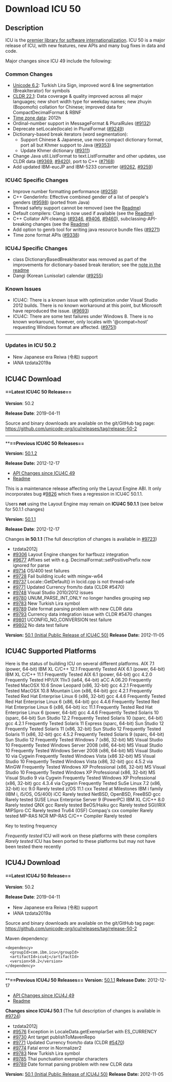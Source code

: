 # Download ICU 50

## Description

ICU is the [premier library for software
internationalization](http://site.icu-project.org/#TOC-What-is-ICU-). ICU 50 is
a major release of ICU, with new features, new APIs and many bug fixes in data
and code.

Major changes since ICU 49 include the following:

### Common Changes

*   [Unicode 6.2](http://unicode.org/versions/Unicode6.2.0/): Turkish Lira Sign,
    improved word & line segmentation (BreakIterator) for symbols
*   [CLDR 22.1](http://cldr.unicode.org/index/downloads/cldr-22-1): Data
    coverage & quality improved across all major languages; new short width type
    for weekday names; new zhuyin (Bopomofo) collation for Chinese; improved
    data for CompactDecimalFormat & RBNF
*   [Time zone
    data](http://userguide.icu-project.org/datetime/timezone#TOC-Updating-the-Time-Zone-Data):
    2012h
*   Ordinal-number support in MessageFormat & PluralRules
    ([#9132](http://bugs.icu-project.org/trac/ticket/9132))
*   Deprecate setLocale(locale) in PluralFormat
    ([#9249](http://bugs.icu-project.org/trac/ticket/9249))
*   Dictionary-based break iterators (word segmentation):
    *   Support Chinese & Japanese, use more compact dictionary format, port all
        but Khmer support to Java
        ([#9353](http://bugs.icu-project.org/trac/ticket/9353))
    *   Update Khmer dictionary
        ([#9311](http://bugs.icu-project.org/trac/ticket/9311))
*   Change Java util.ListFormat to text.ListFormatter and other updates, use
    CLDR data ([#9369](http://bugs.icu-project.org/trac/ticket/9369),
    [#9420](http://bugs.icu-project.org/trac/ticket/9420)), port to C++
    ([#7168](http://bugs.icu-project.org/trac/ticket/7168))
*   Add updated IBM-eucJP and IBM-5233 converter
    ([#9262](http://bugs.icu-project.org/trac/ticket/9262),
    [#9259](http://bugs.icu-project.org/trac/ticket/9259))

### ICU4C Specific Changes

*   Improve number formatting performance
    ([#9258](http://bugs.icu-project.org/trac/ticket/9258))
*   C++ GenderInfo: Effective combined gender of a list of people's genders
    ([#9598](http://bugs.icu-project.org/trac/ticket/9598)) (ported from Java)
*   Thread safety support cannot be removed (see the
    [Readme](http://www.icu-project.org/repos/icu/icu/tags/release-50-1/readme.html#News))
*   Default compilers: Clang is now used if available (see the
    [Readme](http://www.icu-project.org/repos/icu/icu/tags/release-50-1/readme.html#News))
*   C++ Collator API cleanup
    ([#9346](http://bugs.icu-project.org/trac/ticket/9346),
    [#9406](http://bugs.icu-project.org/trac/ticket/9406),
    [#9460](http://bugs.icu-project.org/trac/ticket/9460)),
    subclassing-API-breaking changes (see the
    [Readme](http://www.icu-project.org/repos/icu/icu/tags/relaese-50-1/readme.html#News))
*   Add option to genrb tool for writing java resource bundle files
    ([#9271](http://bugs.icu-project.org/trac/ticket/9271))
*   Time zone format APIs
    ([#9338](http://bugs.icu-project.org/trac/ticket/9338))

### ICU4J Specific Changes

*   class DictionaryBasedBreakIterator was removed as part of the improvements
    for dictionary-based break iteration; see the [note in the
    readme](http://source.icu-project.org/repos/icu/icu4j/tags/release-50-1/readme.html#changes)
*   Dangi (Korean Lunisolar) calendar
    ([#9255](http://bugs.icu-project.org/trac/ticket/9255))

### Known Issues

*   ICU4C: There is a known issue with optimization under Visual Studio 2012
    builds. There is no known workaround at this point, but Microsoft have
    reproduced the issue.
    ([#9693](http://bugs.icu-project.org/trac/ticket/9693))
*   ICU4C: There are some test failures under Windows 8. There is no known
    workaround, however, only locales with '@compat=host' requesting Windows
    format are affected. ([#9751](http://bugs.icu-project.org/trac/ticket/9751))

---

### Updates in ICU 50.2

*   New Japanese era Reiwa (令和) support
*   IANA tzdata2019a

## ICU4C Download

#### ==Latest ICU4C 50 Release==

**Version**: 50.2

**Release Date**: 2019-04-11

Source and binary downloads are available on the git/GitHub tag page:
<https://github.com/unicode-org/icu/releases/tag/release-50-2>

---

****==Previous ICU4C 50 Releases==**

**Version:** [50.1.2](http://download.icu-project.org/files/icu4c/50.1.2)

**Release Date:** 2012-12-17

*   [API Changes since ICU4C
    49](http://source.icu-project.org/repos/icu/icu/tags/release-50-1-1/APIChangeReport.html)
*   [Readme](http://www.icu-project.org/repos/icu/icu/tags/release-50-1-1/readme.html)

This is a maintenance release affecting only the Layout Engine ABI. It only
incorporates bug #[9826](http://bugs.icu-project.org/trac/ticket/9826) which
fixes a regression in ICU4C 50.1.1.

Users **not** using the Layout Engine may remain on **ICU4C 50.1.1** (see below
for 50.1.1 changes)

**Version:** [50.1.1](http://download.icu-project.org/files/icu4c/50.1.1)

**Release Date**: 2012-12-17

Changes **in 50.1.1** (The full description of changes is available in
[#9723](http://bugs.icu-project.org/trac/ticket/9723))

*   tzdata2012j
*   [#9306](http://bugs.icu-project.org/trac/ticket/9306) Layout Engine changes
    for harfbuzz integration
*   [#9677](http://bugs.icu-project.org/trac/ticket/9677) Affixes set with e.g.
    DecimalFormat::setPositivePrefix now ignored for parse
*   [#9714](http://bugs.icu-project.org/trac/ticket/9714) OS/400 test failures
*   [#9728](http://bugs.icu-project.org/trac/ticket/9728) Fail building icu4c
    with mingw-w64
*   [#9737](http://bugs.icu-project.org/trac/ticket/9737) Locale::GetDefault()
    in locid.cpp is not thread-safe
*   [#9771](http://bugs.icu-project.org/trac/ticket/9771) Updated Currency
    from/to data (CLDR #5470)
*   [#9748](http://bugs.icu-project.org/trac/ticket/9748) Visual Studio
    2010/2012 issues
*   [#9780](http://bugs.icu-project.org/trac/ticket/9780) UNUM_PARSE_INT_ONLY no
    longer handles grouping sep
*   [#9783](http://bugs.icu-project.org/trac/ticket/9783) New Turkish Lira
    symbol
*   [#9789](http://bugs.icu-project.org/trac/ticket/9789) Date format parsing
    problem with new CLDR data
*   [#9793](http://bugs.icu-project.org/trac/ticket/9793) Currency data
    integration issue with CLDR #5470 changes
*   [#9801](http://bugs.icu-project.org/trac/ticket/9801) UCONFIG_NO_CONVERSION
    test failure
*   [#9802](http://bugs.icu-project.org/trac/ticket/9802) No data test failure

**Version:** [50.1 (Initial Public Release of ICU4C
50)](http://download.icu-project.org/files/icu4c/50.1)
**Release Date:** 2012-11-05

## ICU4C Supported Platforms

Here is the status of building ICU on several different platforms. AIX 7.1
(power, 64-bit) IBM XL C/C++ 12.1
Frequently Tested AIX 6.1 (power, 64-bit) IBM XL C/C++ 11.1
Frequently Tested AIX 6.1 (power, 64-bit) gcc 4.2.0
Frequently Tested HP/UX 11iv3 (ia64, 64-bit) aCC A.06.20 Frequently Tested
MacOSX 10.6 Snow Leopard (x86, 32-bit) gcc 4.2.1 Frequently Tested MacOSX 10.8
Mountain Lion (x86, 64-bit) gcc 4.2.1 Frequently Tested Red Hat Enterprise Linux
6 (x86, 32-bit) gcc 4.4.6 Frequently Tested Red Hat Enterprise Linux 6 (x86,
64-bit) gcc 4.4.6 Frequently Tested Red Hat Enterprise Linux 6 (x86, 64-bit) icc
11.1 Frequently Tested Red Hat Enterprise Linux 6 (power, 64-bit) gcc 4.4.6
Frequently Tested Solaris 10 (sparc, 64-bit) Sun Studio 12.2 Frequently Tested
Solaris 10 (sparc, 64-bit) gcc 4.2.1 Frequently Tested Solaris 11 Express
(sparc, 64-bit)
Sun Studio 12
Frequently Tested Solaris 11 (x86, 32-bit)
Sun Studio 12
Frequently Tested Solaris 11 (x86, 32-bit)
gcc 4.5.2
Frequently Tested Solaris 9 (sparc, 64-bit) Sun Studio 12 Frequently Tested
Windows 7 (x86, 32-bit) MS Visual Studio 10
Frequently Tested Windows Server 2008 (x86, 64-bit) MS Visual Studio 10
Frequently Tested Windows Server 2008 (x86, 64-bit) MS Visual Studio 10 via
Cygwin Frequently Tested Windows Vista (x86 32-bit)
MS Visual Studio 10
Frequently Tested Windows Vista (x86, 32-bit) gcc 4.5.2 via MinGW
Frequently Tested Windows XP Professional (x86, 32-bit) MS Visual Studio 10
Frequently Tested Windows XP Professional (x86, 32-bit) MS Visual Studio 9 via
Cygwin
Frequently Tested Windows XP Professional (x86, 32-bit) gcc 4.3.4 via Cygwin
Frequently Tested SuSe Linux 7.2 (x86, 32-bit) icc 9.0 Rarely tested z/OS 11.1
cxx Tested at Milestones IBM i family (IBM i, i5/OS, OS/400) iCC Rarely tested
NetBSD, OpenBSD, FreeBSD gcc Rarely tested SUSE Linux Enterprise Server 9
(PowerPC) IBM XL C/C++ 8.0 Rarely tested QNX gcc Rarely tested BeOS/Haiku gcc
Rarely tested SGI/IRIX MIPSpro CC Rarely tested Tru64 (OSF) Compaq's cxx
compiler Rarely tested MP-RAS NCR MP-RAS C/C++ Compiler Rarely tested

Key to testing frequency

*Frequently tested* ICU will work on these platforms with these compilers
*Rarely tested* ICU has been ported to these platforms but may not have been
tested there recently

## ICU4J Download

#### ==Latest ICU4J 50 Release==

**Version**: 50.2

**Release Date**: 2019-04-11

*   New Japanese era Reiwa (令和) support
*   IANA tzdata2019a

Source and binary downloads are available on the git/GitHub tag page:
<https://github.com/unicode-org/icu/releases/tag/release-50-2>

Maven dependency:

```none
<dependency>
  <groupId>com.ibm.icu</groupId>
  <artifactId>icu4j</artifactId>
  <version>50.2</version>
</dependency>
```

---

****==Previous ICU4J 50 Releases==**
**Version:** [50.1.1](http://download.icu-project.org/files/icu4j/50.1.1)
**Release Date:** 2012-12-17

*   [API Changes since ICU4J
    49](http://source.icu-project.org/repos/icu/icu4j/tags/release-50-1-1/APIChangeReport.html)
*   [Readme](http://www.icu-project.org/repos/icu/icu4j/tags/release-50-1-1/readme.html)

**Changes since ICU4J 50.1** (The full description of changes is available in
[#9724](http://bugs.icu-project.org/trac/ticket/9724))

*   tzdata2012j
*   [#9576](http://bugs.icu-project.org/trac/ticket/9576) Exception in
    LocaleData.getExemplarSet with ES_CURRENCY
*   [#9730](http://bugs.icu-project.org/trac/ticket/9730) Ant target
    publishToMavenRepo
*   [#9771](http://bugs.icu-project.org/trac/ticket/9771) Updated Currency
    from/to data (CLDR [#5470](http://unicode.org/cldr/trac/ticket/5470))
*   [#9774](http://bugs.icu-project.org/trac/ticket/9774) Fatal error in
    Normalizer2
*   [#9783](http://bugs.icu-project.org/trac/ticket/9783) New Turkish Lira
    symbol
*   [#9785](http://bugs.icu-project.org/trac/ticket/9785) Thai punctuation
    exemplar characters
*   [#9789](http://bugs.icu-project.org/trac/ticket/9789) Date format parsing
    problem with new CLDR data

****Version:**** [50.1 (Initial Public Release of ICU4J
50)](http://download.icu-project.org/files/icu4j/50.1)
****Release Date:**** 2012-11-05
